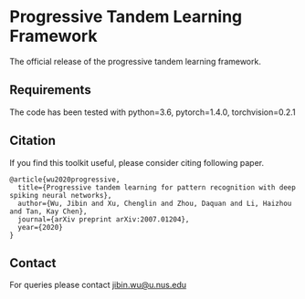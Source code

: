# Progressive Tandem Learning Framework
The official release of the progressive tandem learning framework.

## Requirements
The code has been tested with python=3.6, pytorch=1.4.0, torchvision=0.2.1

## Citation
If you find this toolkit useful, please consider citing following paper.
```
@article{wu2020progressive,
  title={Progressive tandem learning for pattern recognition with deep spiking neural networks},
  author={Wu, Jibin and Xu, Chenglin and Zhou, Daquan and Li, Haizhou and Tan, Kay Chen},
  journal={arXiv preprint arXiv:2007.01204},
  year={2020}
}
```

## Contact
For queries please contact jibin.wu@u.nus.edu

